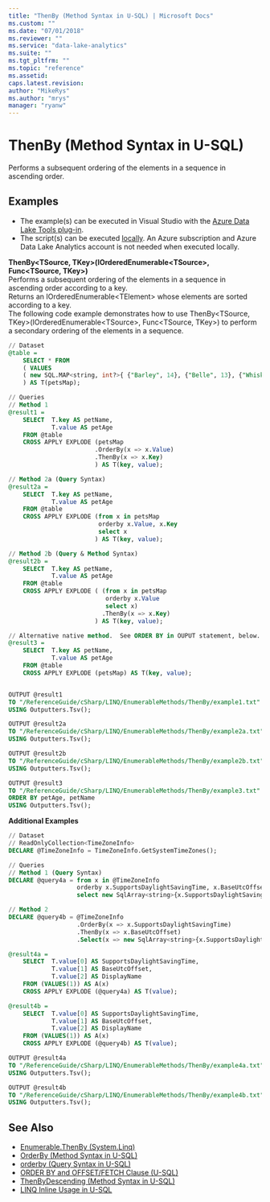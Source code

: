 ```yaml
---
title: "ThenBy (Method Syntax in U-SQL) | Microsoft Docs"
ms.custom: ""
ms.date: "07/01/2018"
ms.reviewer: ""
ms.service: "data-lake-analytics"
ms.suite: ""
ms.tgt_pltfrm: ""
ms.topic: "reference"
ms.assetid: 
caps.latest.revision: 
author: "MikeRys"
ms.author: "mrys"
manager: "ryanw"
---
```


# ThenBy (Method Syntax in U-SQL)
Performs a subsequent ordering of the elements in a sequence in ascending order.

## Examples
- The example(s) can be executed in Visual Studio with the [Azure Data Lake Tools plug-in](https://www.microsoft.com/download/details.aspx?id=49504).  
- The script(s) can be executed [locally](https://docs.microsoft.com/azure/data-lake-analytics/data-lake-analytics-data-lake-tools-local-run).  An Azure subscription and Azure Data Lake Analytics account is not needed when executed locally.

**ThenBy\<TSource, TKey>(IOrderedEnumerable\<TSource>, Func<TSource, TKey>)**  
Performs a subsequent ordering of the elements in a sequence in ascending order according to a key.  
Returns an IOrderedEnumerable\<TElement> whose elements are sorted according to a key.  
The following code example demonstrates how to use ThenBy\<TSource, TKey>(IOrderedEnumerable\<TSource>, Func<TSource, TKey>) to perform a secondary ordering of the elements in a sequence.
```sql
// Dataset
@table = 
    SELECT * FROM 
    ( VALUES
    ( new SQL.MAP<string, int?>{ {"Barley", 14}, {"Belle", 13}, {"Whiskers", 6}, {"Sweetie", 2}, {"Rover", 14}, {"boots", 14} })
    ) AS T(petsMap);

// Queries
// Method 1
@result1 =
    SELECT  T.key AS petName,
            T.value AS petAge
    FROM @table
    CROSS APPLY EXPLODE (petsMap
                        .OrderBy(x => x.Value)
                        .ThenBy(x => x.Key)
                        ) AS T(key, value);

// Method 2a (Query Syntax)
@result2a =
    SELECT  T.key AS petName,
            T.value AS petAge
    FROM @table
    CROSS APPLY EXPLODE (from x in petsMap
                         orderby x.Value, x.Key
                         select x
                        ) AS T(key, value);

// Method 2b (Query & Method Syntax)
@result2b =
    SELECT  T.key AS petName,
            T.value AS petAge
    FROM @table
    CROSS APPLY EXPLODE ( (from x in petsMap
                           orderby x.Value
                           select x)
                          .ThenBy(x => x.Key)
                        ) AS T(key, value);

// Alternative native method.  See ORDER BY in OUPUT statement, below.
@result3 =
    SELECT  T.key AS petName,
            T.value AS petAge
    FROM @table
    CROSS APPLY EXPLODE (petsMap) AS T(key, value);


OUTPUT @result1
TO "/ReferenceGuide/cSharp/LINQ/EnumerableMethods/ThenBy/example1.txt"
USING Outputters.Tsv();

OUTPUT @result2a
TO "/ReferenceGuide/cSharp/LINQ/EnumerableMethods/ThenBy/example2a.txt"
USING Outputters.Tsv();

OUTPUT @result2b
TO "/ReferenceGuide/cSharp/LINQ/EnumerableMethods/ThenBy/example2b.txt"
USING Outputters.Tsv();

OUTPUT @result3
TO "/ReferenceGuide/cSharp/LINQ/EnumerableMethods/ThenBy/example3.txt"
ORDER BY petAge, petName
USING Outputters.Tsv();
```

**Additional Examples**  
```sql
// Dataset
// ReadOnlyCollection<TimeZoneInfo>
DECLARE @TimeZoneInfo = TimeZoneInfo.GetSystemTimeZones();

// Queries
// Method 1 (Query Syntax)
DECLARE @query4a = from x in @TimeZoneInfo
                   orderby x.SupportsDaylightSavingTime, x.BaseUtcOffset
                   select new SqlArray<string>{x.SupportsDaylightSavingTime.ToString(), x.BaseUtcOffset.Hours.ToString(), x.DisplayName};

// Method 2
DECLARE @query4b = @TimeZoneInfo
                   .OrderBy(x => x.SupportsDaylightSavingTime) 
                   .ThenBy(x => x.BaseUtcOffset)
                   .Select(x => new SqlArray<string>{x.SupportsDaylightSavingTime.ToString(), x.BaseUtcOffset.Hours.ToString(), x.DisplayName});

@result4a =
    SELECT  T.value[0] AS SupportsDaylightSavingTime,
            T.value[1] AS BaseUtcOffset,
            T.value[2] AS DisplayName
    FROM (VALUES(1)) AS A(x)
    CROSS APPLY EXPLODE (@query4a) AS T(value);

@result4b =
    SELECT  T.value[0] AS SupportsDaylightSavingTime,
            T.value[1] AS BaseUtcOffset,
            T.value[2] AS DisplayName
    FROM (VALUES(1)) AS A(x)
    CROSS APPLY EXPLODE (@query4b) AS T(value);

OUTPUT @result4a
TO "/ReferenceGuide/cSharp/LINQ/EnumerableMethods/ThenBy/example4a.txt"
USING Outputters.Tsv();

OUTPUT @result4b
TO "/ReferenceGuide/cSharp/LINQ/EnumerableMethods/ThenBy/example4b.txt"
USING Outputters.Tsv();
```

## See Also
* [Enumerable.ThenBy (System.Linq)](https://docs.microsoft.com//dotnet/api/system.linq.enumerable.thenby)
* [OrderBy (Method Syntax in U-SQL)](orderby-method-syntax-in-u-sql.md)
* [orderby (Query Syntax in U-SQL)](orderby-clause-query-syntax-in-u-sql.md)
* [ORDER BY and OFFSET/FETCH Clause (U-SQL)](order-by-and-offset-fetch-clause-u-sql.md)
* [ThenByDescending (Method Syntax in U-SQL)](thenbydescending-method-syntax-in-u-sql.md)
* [LINQ Inline Usage in U-SQL](linq-inline-usage-in-u-sql.md) 